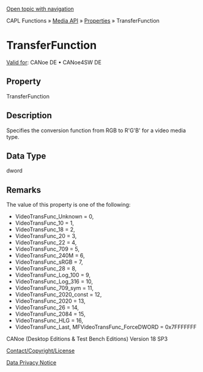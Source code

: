 [Open topic with navigation](../../../../../CANoeDEFamily.htm#Topics/CAPLFunctions/Media/Properties/CAPLfunctionTransferFunction.md)

CAPL Functions » [Media API](../CAPLfunctionsMediaOverview.md) » [Properties](../CAPLfunctionsMediaProperties.md) » TransferFunction

# TransferFunction

[Valid for](../../../Shared/FeatureAvailability.md): CANoe DE • CANoe4SW DE

## Property

TransferFunction

## Description

Specifies the conversion function from RGB to R'G'B' for a video media type.

## Data Type

dword

## Remarks

The value of this property is one of the following:

- VideoTransFunc_Unknown = 0,
- VideoTransFunc_10 = 1,
- VideoTransFunc_18 = 2,
- VideoTransFunc_20 = 3,
- VideoTransFunc_22 = 4,
- VideoTransFunc_709 = 5,
- VideoTransFunc_240M = 6,
- VideoTransFunc_sRGB = 7,
- VideoTransFunc_28 = 8,
- VideoTransFunc_Log_100 = 9,
- VideoTransFunc_Log_316 = 10,
- VideoTransFunc_709_sym = 11,
- VideoTransFunc_2020_const = 12,
- VideoTransFunc_2020 = 13,
- VideoTransFunc_26 = 14,
- VideoTransFunc_2084 = 15,
- VideoTransFunc_HLG = 16,
- VideoTransFunc_Last, MFVideoTransFunc_ForceDWORD = 0x7FFFFFFF

CANoe (Desktop Editions & Test Bench Editions) Version 18 SP3

[Contact/Copyright/License](../../../Shared/ContactCopyrightLicense.md)

[Data Privacy Notice](https://www.vector.com/int/en/company/get-info/privacy-policy/)
